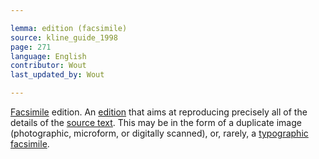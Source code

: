 ```yaml
---

lemma: edition (facsimile)
source: kline_guide_1998
page: 271
language: English
contributor: Wout
last_updated_by: Wout

---
```


[Facsimile](facsimile.html) edition. An [edition](editionScholarly.html) that aims at reproducing precisely all of the details of the [source text](textSource.html). This may be in the form of a duplicate image (photographic, microform, or digitally scanned), or, rarely, a [typographic facsimile](facsimileTypographic.html).
